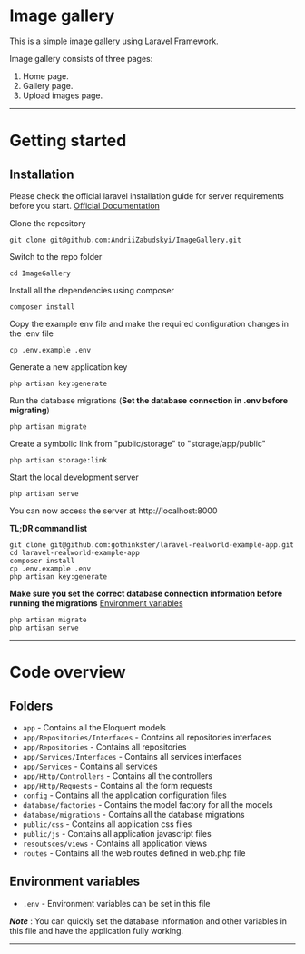 # Image gallery

This is a simple image gallery using Laravel Framework.

Image gallery consists of three pages:
1. Home page.
2. Gallery page.
3. Upload images page.

----------

# Getting started

## Installation

Please check the official laravel installation guide for server requirements before you start. [Official Documentation](https://laravel.com/docs/5.8/installation#installation)

Clone the repository

    git clone git@github.com:AndriiZabudskyi/ImageGallery.git

Switch to the repo folder

    cd ImageGallery

Install all the dependencies using composer

    composer install

Copy the example env file and make the required configuration changes in the .env file

    cp .env.example .env

Generate a new application key

    php artisan key:generate

Run the database migrations (**Set the database connection in .env before migrating**)

    php artisan migrate

Create a symbolic link from "public/storage" to "storage/app/public"
    
    php artisan storage:link
    
Start the local development server

    php artisan serve

You can now access the server at http://localhost:8000

**TL;DR command list**

    git clone git@github.com:gothinkster/laravel-realworld-example-app.git
    cd laravel-realworld-example-app
    composer install
    cp .env.example .env
    php artisan key:generate
    
**Make sure you set the correct database connection information before running the migrations** [Environment variables](#environment-variables)

    php artisan migrate
    php artisan serve

----------

# Code overview

## Folders

- `app` - Contains all the Eloquent models
- `app/Repositories/Interfaces` - Contains all repositories interfaces
- `app/Repositories` - Contains all repositories
- `app/Services/Interfaces` - Contains all services interfaces
- `app/Services` - Contains all services
- `app/Http/Controllers` - Contains all the controllers
- `app/Http/Requests` - Contains all the form requests
- `config` - Contains all the application configuration files
- `database/factories` - Contains the model factory for all the models
- `database/migrations` - Contains all the database migrations
- `public/css` - Contains all application css files
- `public/js` - Contains all application javascript files
- `resoutsces/views` - Contains all application views
- `routes` - Contains all the web routes defined in web.php file

## Environment variables

- `.env` - Environment variables can be set in this file

***Note*** : You can quickly set the database information and other variables in this file and have the application fully working.

----------
 